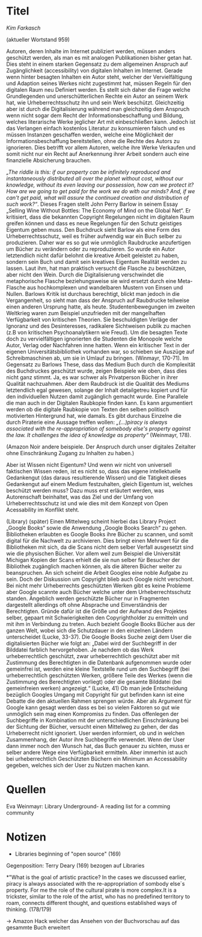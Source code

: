 
# Titel
*Kim Farkasch*

(aktueller Wortstand 959)

Autoren, deren Inhalte im Internet publiziert werden, müssen anders geschützt werden, als man es mit analogen Publikationen bisher getan hat. Dies steht in einem starken Gegensatz zu dem allgemeinen Anspruch auf Zugänglichkeit (accessibility) von digitalen Inhalten im Internet.
Gerade wenn hinter besagten Inhalten ein Autor steht, welcher der Vervielfältigung und Adaption seines Werkes nicht zugestimmt hat, müssen Regeln für den digitalen Raum neu Definiert werden.
Es stellt sich daher die Frage welche Grundlegenden und unerschütterlichen Rechte ein Autor an seinem Werk hat, wie Urheberrechtsschutz ihn und sein Werk beschützt. Gleichzeitig aber ist durch die Digitalisierung während man gleichzeitig dem Anspruch wenn nicht sogar dem Recht der Informationsbeschaffung und Bildung, welches literarische Werke jeglicher Art mit einbeschließen kann. Jedoch ist das Verlangen einfach kostenlos Literatur zu konsumieren falsch und es müssen Instanzen geschaffen werden, welche eine Möglichkeit der Informationsbeschaffung bereitstellen, ohne die Rechte des Autors zu ignorieren. Dies betrifft vor allem Autoren, welche ihre Werke Verkaufen und somit nicht nur ein Recht auf Anerkennung ihrer Arbeit sondern auch eine finanzielle Absicherung brauchen.

*„The riddle is this: if our property can be infinitely reproduced and instantaneously distributed all over the planet without cost, without our knowledge, without its even leaving our possession, how can we protect it? How are we going to get paid for the work we do with our minds? And, if we can't get paid, what will assure the continued creation and distribution of such work?“*. Dieses Fragen stellt John Perry Barlow in seinem Essay „Selling Wine Without Bottles: The Economy of Mind on the Global Net“. Er kritisiert, dass die bekannten Copyright Regelungen nicht im digitalen Raum greifen können und dass es neue Regelungen für den Schutz geistiges Eigentum geben muss. 
Den Buchdruck sieht Barlow als eine Form des Urheberrechtsschutz, weil es früher aufwendig war ein Buch selber zu produzieren. Daher war es so gut wie unmöglich Raubdrucke anzufertigen um Bücher zu verändern oder zu reproduzieren. So wurde ein Autor letztendlich nicht dafür belohnt die kreative Arbeit geleistet zu haben, sondern sein Buch und damit sein kreatives Eigentum Realität werden zu lassen. Laut ihm, hat man praktisch versucht die Flasche zu beschützen, aber nicht den Wein.
Durch die Digitalisierung verschwindet die metaphorische Flasche beziehungsweise sie wird ersetzt durch eine Meta-Flasche aus hochkomplexen und wandelbaren Mustern von Einsen und Nullen.
Barlows Kritik ist durchaus berechtigt, blickt man jedoch in die Vergangenheit, so sieht man dass der Anspruch auf Raubdrucke teilweise einen anderen Ursprung hatte, als heute. Studentenbewegungen im zweiten Weltkrieg waren zum Beispiel unzufrieden mit der mangelhaften Verfügbarkeit von kritischen Theorien. Sie beschuldigten Verläge der Ignoranz und des Desinteresses, radikalere Sichtweisen publik zu machen (z.B von kritischen Psychoanalytikern wie Freud). Um die besagten Texte doch zu vervielfältigen ignorierten die Studenten die Monopole welche Autor, Verlag oder Nachfahren inne hatten. Wenn ein kritischer Text in der eigenen Universitätsbibliothek vorhanden war, so schieben sie Auszüge auf Schreibmaschinen ab, um sie in Umlauf zu bringen. (Winmayr, 170-71). Im Gegensatz zu Barlows These, dass das Medium Buch durch die Komplexität des Buchdruckes geschützt wurde, zeigen Beispiele wie oben, dass dies nicht ganz stimmt. Ja, es war schwer als Privatperson Bücher in ihrer Qualität nachzuahmen. Aber dem Raubdruck ist die Qualität des Mediums letztendlich egal gewesen, solange der Inhalt detailgetreu kopiert und für den individuellen Nutzen damit zugänglich gemacht wurde. Eine Parallele die man auch in der Digitalen Raubkopie finden kann. Es kann argumentiert werden ob die digitale Raubkopie von Texten den selben politisch motivierten Hintergrund hat, wie damals. Es gibt durchaus Einzelne die durch Piraterie eine Aussage treffen wollen: *„(...)piracy is always associated with the re-appropriation of somebody else's property against the law. It challenges the idea of knowledge as property“* (Weinmayr, 178). 

(Amazon Noir andere beispiele.
Der Anspruch durch unser digitales Zeitalter ohne Einschränkung Zugang zu Inhalten zu haben.)

Aber ist Wissen nicht Eigentum? Und wenn wir nicht von universell faktischen Wissen reden, ist es nicht so, dass das eigene intellektuelle Gedankengut (das daraus resultierende Wissen) und die Tätigkeit dieses Gedankengut auf einem Medium festzuhalten, gleich Eigentum ist, welches beschützt werden muss? Dazu muss erst erläutert werden, was Autorenschaft beinhaltet, was das Ziel und der Umfang von Urheberrechtsschutz ist und wie dies mit dem Konzept von Open Acessability im Konflikt steht.

(Library)
(später)
Einen Mittelweg scheint hierbei das Library Project „Google Books“ sowie die Anwendung „Google Books Search“ zu gehen. Bibliotheken erlaubten es Google Books ihre Bücher zu scannen, und somit digital für die Nachwelt zu archivieren. Dies bringt einen Mehrwert für die Bibliotheken mit sich, da die Scans nicht dem selber Verfall ausgesetzt sind wie die physischen Bücher.  Vor allem weil zum Beispiel die Universität Michigan Kopien der Scans erhielt die sie nun selber für Besucher der Bibliothek zugänglich machen können, als die älteren Bücher weiter zu beanspruchen. An sich scheint die Arbeit Googles eine noble Aufgabe zu sein. Doch der Diskussion um Copyright blieb auch Google nicht verschont. Bei nicht mehr Urheberrechts geschützten Werken gibt es keine Probleme aber Google scannte auch Bücher welche unter dem Urheberrechtsschutz standen. Angeblich werden geschützte Bücher nur in Fragmenten dargestellt allerdings oft ohne Absprache und Einverständnis der Berechtigten. Gründe dafür ist die Größe und der Aufwand des Projektes selber, gepaart mit Schwierigkeiten den Copyrightholder zu ermitteln und mit ihm in Verbindung zu treten. Auch bezieht Google Books Bücher aus der ganzen Welt, wobei sich die Schutzdauer in den einzelnen Ländern unterscheidet (Lucke, 33-37).
Die Google Books Suche zeigt dem User die digitalisierten Bücher wie folgt an: „Dabei wird der Suchbegriff in der Bilddatei farblich hervorgehoben. Je nachdem ob das Werk urheberrechtlich geschützt, zwar urheberrechtlich geschützt aber mit Zustimmung des Berechtigten in die Datenbank aufgenommen wurde oder gemeinfrei ist, werden eine kleine Textstelle rund um den Suchbegriff (bei urheberrechtlich geschützten Werken, größere Teile des Werkes (wenn die Zustimmung des Berechtigten vorliegt) oder die gesamte Bilddatei (bei gemeinfreien werken) angezeigt.“ (Lucke, 41)
Ob man jede Entscheidung bezüglich Googles Umgang mit Copyright für gut befinden kann ist eine Debatte die den aktuellen Rahmen sprengen würde. Aber als Argument für Google kann gesagt werden dass es bei so vielen Faktoren so gut wie unmöglich sein mag einen Kompromiss zu finden. Das offenlegen der Suchbegriffe in Kombination mit der unterschiedlichen Einschränkung bei der Sichtung der Bücher, versucht einen Mittelweg zu gehen, der das Urheberrecht nicht ignoriert. User werden informiert, ob und in welchen Zusammenhang, der Autor ihre Suchbegriffe verwendet. Wenn der User dann immer noch den Wunsch hat, das Buch genauer zu sichten, muss er selber andere Wege eine Verfügbarkeit ermitteln. Aber immerhin ist auch bei urheberrechtlich Geschützten Büchern ein Minimum an Accessability gegeben, welches sich der User zu Nutzen machen kann.
 
 
 
 
 
 
 
 
 # Quellen


 
 
 Eva Weinmayr: Library Underground- A reading list for a comming community
 
 
 # Notizen
 
  * Libraries beginning of "open source" (169)
  
  Gegenposition: Terry Deary (169) bezogen auf Libraries
  
  *"What is the goal of artistic practice? In the cases we discussed earlier, piracy is always associated with the re-appropriation of sombody else´s property. For me the role of the cultural pirate is more complex.It is a trickster, similar to the role of the artist, who has no predefined territory to roam, connects different thought, and questions established ways of thinking. (178/179)
         
  -> Amazon Hack welcher das Ansehen von der Buchvorschau auf das gesammte Buch erweitert
 


  
  
  
         

